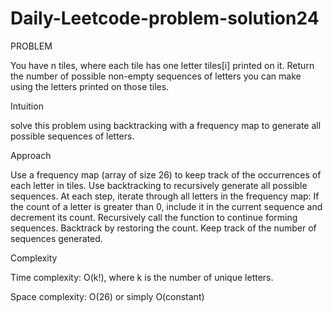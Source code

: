 # Daily-Leetcode-problem-solution24

PROBLEM

You have n tiles, where each tile has one letter tiles[i] printed on it. Return the number of possible non-empty sequences of letters you can make using the letters printed on those tiles.

Intuition

solve this problem using backtracking with a frequency map to generate all possible sequences of letters.

Approach

Use a frequency map (array of size 26) to keep track of the occurrences of each letter in tiles. Use backtracking to recursively generate all possible sequences. At each step, iterate through all letters in the frequency map: If the count of a letter is greater than 0, include it in the current sequence and decrement its count. Recursively call the function to continue forming sequences. Backtrack by restoring the count. Keep track of the number of sequences generated.

Complexity

Time complexity: O(k!), where k is the number of unique letters.

Space complexity: O(26) or simply O(constant)
